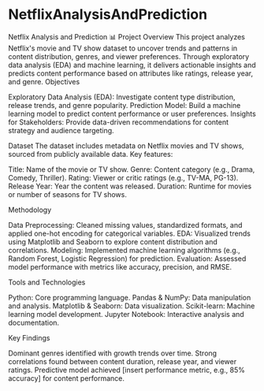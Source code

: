 # NetflixAnalysisAndPrediction

Netflix Analysis and Prediction 📊
Project Overview
This project analyzes Netflix's movie and TV show dataset to uncover trends and patterns in content distribution, genres, and viewer preferences. Through exploratory data analysis (EDA) and machine learning, it delivers actionable insights and predicts content performance based on attributes like ratings, release year, and genre.
Objectives

Exploratory Data Analysis (EDA): Investigate content type distribution, release trends, and genre popularity.
Prediction Model: Build a machine learning model to predict content performance or user preferences.
Insights for Stakeholders: Provide data-driven recommendations for content strategy and audience targeting.

Dataset
The dataset includes metadata on Netflix movies and TV shows, sourced from publicly available data. Key features:

Title: Name of the movie or TV show.
Genre: Content category (e.g., Drama, Comedy, Thriller).
Rating: Viewer or critic ratings (e.g., TV-MA, PG-13).
Release Year: Year the content was released.
Duration: Runtime for movies or number of seasons for TV shows.

Methodology

Data Preprocessing: Cleaned missing values, standardized formats, and applied one-hot encoding for categorical variables.
EDA: Visualized trends using Matplotlib and Seaborn to explore content distribution and correlations.
Modeling: Implemented machine learning algorithms (e.g., Random Forest, Logistic Regression) for prediction.
Evaluation: Assessed model performance with metrics like accuracy, precision, and RMSE.

Tools and Technologies

Python: Core programming language.
Pandas & NumPy: Data manipulation and analysis.
Matplotlib & Seaborn: Data visualization.
Scikit-learn: Machine learning model development.
Jupyter Notebook: Interactive analysis and documentation.

Key Findings

Dominant genres identified with growth trends over time.
Strong correlations found between content duration, release year, and viewer ratings.
Predictive model achieved [insert performance metric, e.g., 85% accuracy] for content performance.
